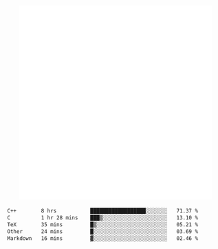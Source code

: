 <div align="center">
    <a href="https://konst.fish">
        <img src="https://raw.githubusercontent.com/konstfish/konstfish/master/fish.svg" alt="Logo" width="450"/>
    </a>
</div>

<!--START_SECTION:waka-->
```text
C++        8 hrs           ██████████████████░░░░░░░   71.37 % 
C          1 hr 28 mins    ███▒░░░░░░░░░░░░░░░░░░░░░   13.10 % 
TeX        35 mins         █▒░░░░░░░░░░░░░░░░░░░░░░░   05.21 % 
Other      24 mins         █░░░░░░░░░░░░░░░░░░░░░░░░   03.69 % 
Markdown   16 mins         ▓░░░░░░░░░░░░░░░░░░░░░░░░   02.46 % 
```
<!--END_SECTION:waka-->
